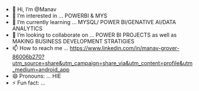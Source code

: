 - 👋 Hi, I’m @Manav
- 👀 I’m interested in ... POWERBI & MYS
- 🌱 I’m currently learning ... MYSQL/ POWER BI/GENATIVE AI/DATA ANALYTICS 
- 💞️ I’m looking to collaborate on ... POWER BI PROJECTS as well as MAKING BUSINESS DEVELOPMENT STRATIGIES 
- 📫 How to reach me ... https://www.linkedin.com/in/manav-grover-86006b270?utm_source=share&utm_campaign=share_via&utm_content=profile&utm_medium=android_app
- 😄 Pronouns: ... HIE 
- ⚡ Fun fact: ... 

<!---
Manavgrx/Manavgrx is a ✨ special ✨ repository because its `README.md` (this file) appears on your GitHub profile.
You can click the Preview link to take a look at your changes.
--->
